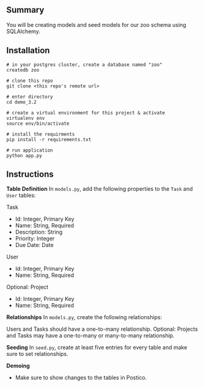 ## Summary
You will be creating models and seed models for our zoo schema using SQLAlchemy.

## Installation
```
# in your postgres cluster, create a database named "zoo"
createdb zoo

# clone this repo
git clone <this repo's remote url>

# enter directory
cd demo_3.2

# create a virtual environment for this project & activate
virtualenv env
source env/bin/activate

# install the requirments
pip install -r requirements.txt

# run application
python app.py
```

## Instructions

**Table Definition**
In `models.py`, add the following properties to the `Task` and `User` tables:

Task
- Id: Integer, Primary Key
- Name: String, Required
- Description: String
- Priority: Integer
- Due Date: Date

User
- Id: Integer, Primary Key
- Name: String, Required

Optional: Project
- Id: Integer, Primary Key
- Name: String, Required

**Relationships**
In `models.py`, create the following relationships:

Users and Tasks should have a one-to-many relationship.
Optional: Projects and Tasks may have a one-to-many or many-to-many relationship.

**Seeding**
In `seed.py`, create at least five entries for every table and make sure to set relationships.

**Demoing**
- Make sure to show changes to the tables in Postico.
